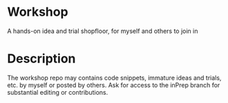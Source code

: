 # Workshop
A hands-on idea and trial shopfloor, for myself and others to join in

# Description
The workshop repo may contains code snippets, immature ideas and trials, etc. by myself or posted by others. Ask for access to the inPrep branch for substantial editing or contributions.
